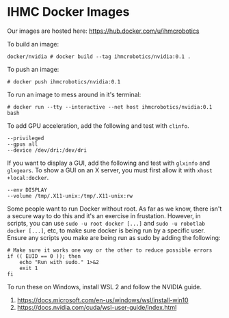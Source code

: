 # IHMC Docker Images

Our images are hosted here: https://hub.docker.com/u/ihmcrobotics

To build an image:

```
docker/nvidia # docker build --tag ihmcrobotics/nvidia:0.1 .
```

To push an image:

```
# docker push ihmcrobotics/nvidia:0.1
```

To run an image to mess around in it's terminal:
```
# docker run --tty --interactive --net host ihmcrobotics/nvidia:0.1 bash
```

To add GPU acceleration, add the following and test with `clinfo`.
```
--privileged
--gpus all
--device /dev/dri:/dev/dri
```

If you want to display a GUI, add the following and test with `glxinfo` and `glxgears`.
To show a GUI on an X server, you must first allow it with `xhost +local:docker`.
```
--env DISPLAY
--volume /tmp/.X11-unix:/tmp/.X11-unix:rw
```

Some people want to run Docker without root. As far as we know, there isn't a secure way to do this and it's an exercise in frustation. However, in scripts, you can use `sudo -u root docker [...]` and `sudo -u robotlab docker [...]`, etc, to make sure docker is being run by a specific user. Ensure any scripts you make are being run as sudo by adding the following:
```
# Make sure it works one way or the other to reduce possible errors
if (( EUID == 0 )); then
    echo "Run with sudo." 1>&2
    exit 1
fi
```

To run these on Windows, install WSL 2 and follow the NVIDIA guide.
1. https://docs.microsoft.com/en-us/windows/wsl/install-win10
2. https://docs.nvidia.com/cuda/wsl-user-guide/index.html
